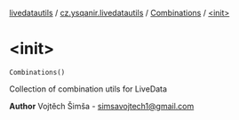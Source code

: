 [livedatautils](../../index.md) / [cz.ysqanir.livedatautils](../index.md) / [Combinations](index.md) / [&lt;init&gt;](./-init-.md)

# &lt;init&gt;

`Combinations()`

Collection of combination utils for LiveData

**Author**
Vojtěch Šimša - simsavojtech1@gmail.com

